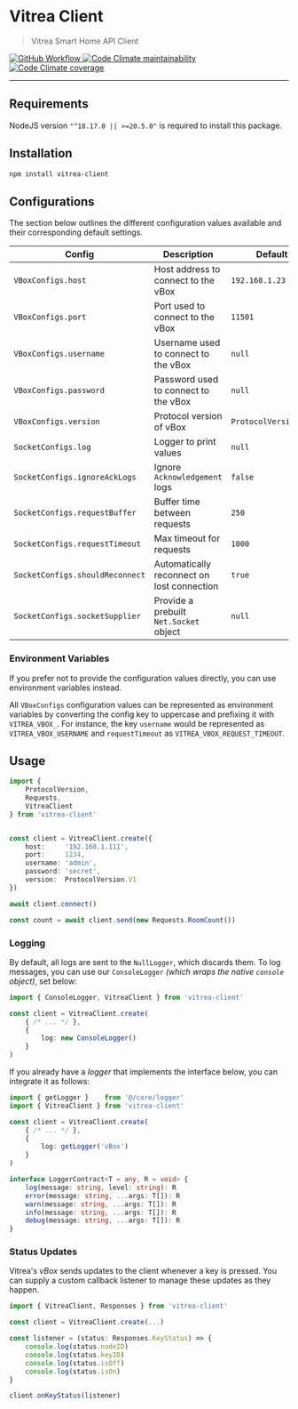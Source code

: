 # Vitrea Client

> Vitrea Smart Home API Client

<a href="https://github.com/bdsoha/vitrea-client/actions/workflows/test.yml">
    <img alt="GitHub Workflow" src="https://img.shields.io/github/actions/workflow/status/bdsoha/vitrea-client/test.yml?branch=develop&logo=github&style=for-the-badge">
</a>

<a href="https://codeclimate.com/github/bdsoha/vitrea-client">
    <img alt="Code Climate maintainability" src="https://img.shields.io/codeclimate/maintainability/bdsoha/vitrea-client?logo=codeclimate&style=for-the-badge">
</a>

<a href="https://codeclimate.com/github/bdsoha/vitrea-client">
    <img alt="Code Climate coverage" src="https://img.shields.io/codeclimate/coverage/bdsoha/vitrea-client?logo=codeclimate&style=for-the-badge">
</a>

---

## Requirements

NodeJS version `"^18.17.0 || >=20.5.0"` is required to install this package.

## Installation

```bash
npm install vitrea-client
```

## Configurations

The section below outlines the different configuration values available and their
corresponding default settings.

| Config                          | Description                                | Default              |
| ------------------------------- | ------------------------------------------ | -------------------- |
| `VBoxConfigs.host`              | Host address to connect to the vBox        | `192.168.1.23`       |
| `VBoxConfigs.port`              | Port used to connect to the vBox           | `11501`              |
| `VBoxConfigs.username`          | Username used to connect to the vBox       | `null`               |
| `VBoxConfigs.password`          | Password used to connect to the vBox       | `null`               |
| `VBoxConfigs.version`           | Protocol version of vBox                   | `ProtocolVersion.V2` |
| `SocketConfigs.log`             | Logger to print values                     | `null`               |
| `SocketConfigs.ignoreAckLogs`   | Ignore `Acknowledgement` logs              | `false`              |
| `SocketConfigs.requestBuffer`   | Buffer time between requests               | `250`                |
| `SocketConfigs.requestTimeout`  | Max timeout for requests                   | `1000`               |
| `SocketConfigs.shouldReconnect` | Automatically reconnect on lost connection | `true`               |
| `SocketConfigs.socketSupplier`  | Provide a prebuilt `Net.Socket` object     | `null`               |

### Environment Variables

If you prefer not to provide the configuration values directly, you can use environment
variables instead.

All `VBoxConfigs` configuration values can be represented as environment variables by
converting the config key to uppercase and prefixing it with `VITREA_VBOX_`.
For instance, the key `username` would be represented as `VITREA_VBOX_USERNAME` and
`requestTimeout` as `VITREA_VBOX_REQUEST_TIMEOUT`.

## Usage

```ts
import {
    ProtocolVersion,
    Requests,
    VitreaClient
} from 'vitrea-client'


const client = VitreaClient.create({
    host:     '192.168.1.111',
    port:     1234,
    username: 'admin',
    password: 'secret',
    version:  ProtocolVersion.V1
})

await client.connect()

const count = await client.send(new Requests.RoomCount())
```

### Logging

By default, all logs are sent to the `NullLogger`, which discards them.
To log messages, you can use our `ConsoleLogger`
*(which wraps the native `console` object)*, set below:

```ts
import { ConsoleLogger, VitreaClient } from 'vitrea-client'

const client = VitreaClient.create(
    { /* ... */ },
    {
        log: new ConsoleLogger()
    }
)
```

If you already have a *logger* that implements the interface below, you can integrate
it as follows:

```ts
import { getLogger }    from '@/core/logger'
import { VitreaClient } from 'vitrea-client'

const client = VitreaClient.create(
    { /* ... */ },
    {
        log: getLogger('vBox')
    }
)
```

```ts
interface LoggerContract<T = any, R = void> {
    log(message: string, level: string): R
    error(message: string, ...args: T[]): R
    warn(message: string, ...args: T[]): R
    info(message: string, ...args: T[]): R
    debug(message: string, ...args: T[]): R
}
```

### Status Updates

Vitrea's *vBox* sends updates to the client whenever a key is pressed.
You can supply a custom callback listener to manage these updates as they happen.

```ts
import { VitreaClient, Responses } from 'vitrea-client'

const client = VitreaClient.create(...)

const listener = (status: Responses.KeyStatus) => {
    console.log(status.nodeID)
    console.log(status.keyID)
    console.log(status.isOff)
    console.log(status.isOn)
}

client.onKeyStatus(listener)
```

